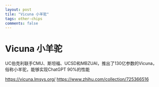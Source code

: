 ```yaml
---
layout: post
tile: "Vicuna 小羊驼"
tags: other-chips
comments: false
---
```


# Vicuna 小羊驼

UC伯克利联手CMU、斯坦福、UCSD和MBZUAI，推出了130亿参数的Vicuna，俗称小羊驼，能够实现ChatGPT 90%的性能

<https://vicuna.lmsys.org/>
<https://www.zhihu.com/collection/725366516>
